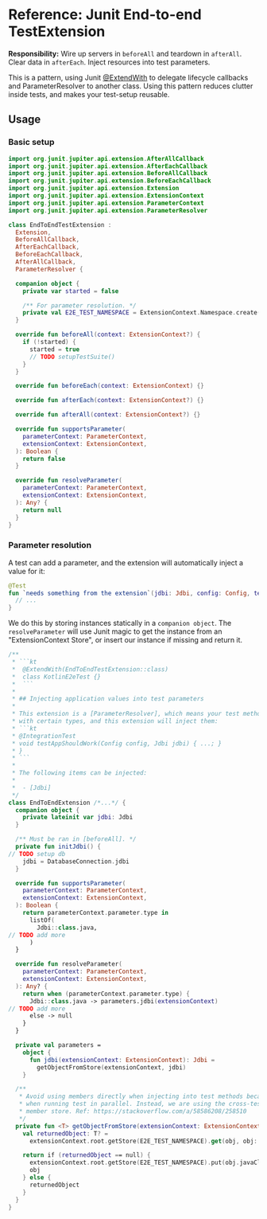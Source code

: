 # Reference: Junit End-to-end TestExtension

**Responsibility:** Wire up servers in `beforeAll` and teardown in `afterAll`. Clear data in `afterEach`. Inject
resources into test parameters.

This is a pattern, using
Junit [@ExtendWith](https://junit.org/junit5/docs/5.8.0/api/org.junit.jupiter.api/org/junit/jupiter/api/extension/ExtendWith.html)
to delegate lifecycle callbacks and ParameterResolver to another class.
Using this pattern reduces clutter inside tests, and makes your test-setup reusable.

## Usage

### Basic setup

```kotlin
import org.junit.jupiter.api.extension.AfterAllCallback
import org.junit.jupiter.api.extension.AfterEachCallback
import org.junit.jupiter.api.extension.BeforeAllCallback
import org.junit.jupiter.api.extension.BeforeEachCallback
import org.junit.jupiter.api.extension.Extension
import org.junit.jupiter.api.extension.ExtensionContext
import org.junit.jupiter.api.extension.ParameterContext
import org.junit.jupiter.api.extension.ParameterResolver

class EndToEndTestExtension :
  Extension,
  BeforeAllCallback,
  AfterEachCallback,
  BeforeEachCallback,
  AfterAllCallback,
  ParameterResolver {

  companion object {
    private var started = false

    /** For parameter resolution. */
    private val E2E_TEST_NAMESPACE = ExtensionContext.Namespace.create("E2E_TEST")
  }

  override fun beforeAll(context: ExtensionContext?) {
    if (!started) {
      started = true
      // TODO setupTestSuite()
    }
  }

  override fun beforeEach(context: ExtensionContext) {}

  override fun afterEach(context: ExtensionContext?) {}

  override fun afterAll(context: ExtensionContext?) {}

  override fun supportsParameter(
    parameterContext: ParameterContext,
    extensionContext: ExtensionContext,
  ): Boolean {
    return false
  }

  override fun resolveParameter(
    parameterContext: ParameterContext,
    extensionContext: ExtensionContext,
  ): Any? {
    return null
  }
}

```

### Parameter resolution

A test can add a parameter, and the extension will automatically inject a value for it:

```kotlin
@Test
fun `needs something from the extension`(jdbi: Jdbi, config: Config, testInputQueue: TestQueue) {
  // ...
}
```

We do this by storing instances statically in a `companion object`.
The `resolveParameter` will use Junit magic to get the instance from an "ExtensionContext Store",
or insert our instance if missing and return it.

````kotlin
/**
 * ```kt
 *  @ExtendWith(EndToEndTestExtension::class)
 *  class KotlinE2eTest {}
 *  ```
 *
 * ## Injecting application values into test parameters
 *
 * This extension is a [ParameterResolver], which means your test methods can specify parameters
 * with certain types, and this extension will inject them:
 * ```kt
 * @IntegrationTest
 * void testAppShouldWork(Config config, Jdbi jdbi) { ...; }
 * }
 * ```
 *
 * The following items can be injected:
 *
 *  - [Jdbi]
 */
class EndToEndExtension /*...*/ {
  companion object {
    private lateinit var jdbi: Jdbi
  }

  /** Must be ran in [beforeAll]. */
  private fun initJdbi() {
// TODO setup db
    jdbi = DatabaseConnection.jdbi
  }

  override fun supportsParameter(
    parameterContext: ParameterContext,
    extensionContext: ExtensionContext,
  ): Boolean {
    return parameterContext.parameter.type in
      listOf(
        Jdbi::class.java,
// TODO add more
      )
  }

  override fun resolveParameter(
    parameterContext: ParameterContext,
    extensionContext: ExtensionContext,
  ): Any? {
    return when (parameterContext.parameter.type) {
      Jdbi::class.java -> parameters.jdbi(extensionContext)
// TODO add more
      else -> null
    }
  }

  private val parameters =
    object {
      fun jdbi(extensionContext: ExtensionContext): Jdbi =
        getObjectFromStore(extensionContext, jdbi)
    }

  /**
   * Avoid using members directly when injecting into test methods because of potential problems
   * when running test in parallel. Instead, we are using the cross-test JUnit ExtensionContext
   * member store. Ref: https://stackoverflow.com/a/58586208/258510
   */
  private fun <T> getObjectFromStore(extensionContext: ExtensionContext, obj: T & Any): T {
    val returnedObject: T? =
      extensionContext.root.getStore(E2E_TEST_NAMESPACE).get(obj, obj::class.java) as T

    return if (returnedObject == null) {
      extensionContext.root.getStore(E2E_TEST_NAMESPACE).put(obj.javaClass.canonicalName, obj)
      obj
    } else {
      returnedObject
    }
  }
}

````

